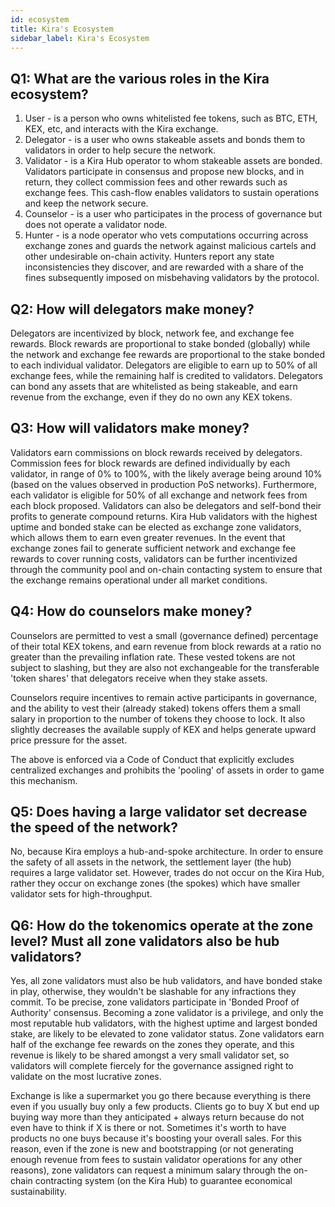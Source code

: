 ```yaml
---
id: ecosystem
title: Kira's Ecosystem
sidebar_label: Kira's Ecosystem
---
```


## Q1: What are the various roles in the Kira ecosystem?

1. User - is a person who owns whitelisted fee tokens, such as BTC, ETH, KEX, etc, and interacts with the Kira exchange.
2. Delegator - is a user who owns stakeable assets and bonds them to validators in order to help secure the network.
3. Validator - is a Kira Hub operator to whom stakeable assets are bonded. Validators participate in consensus and propose new blocks, and in return, they collect commission fees and other rewards such as exchange fees. This cash-flow enables validators to sustain operations and keep the network secure.
4. Counselor - is a user who participates in the process of governance but does not operate a validator node.
5. Hunter - is a node operator who vets computations occurring across exchange zones and guards the network against malicious cartels and other undesirable on-chain activity. Hunters report any state inconsistencies they discover, and are rewarded with a share of the fines subsequently imposed on misbehaving validators by the protocol.

## Q2: How will delegators make money?

Delegators are incentivized by block, network fee, and exchange fee rewards. Block rewards are proportional to stake bonded (globally) while the network and exchange fee rewards are proportional to the stake bonded to each individual validator. Delegators are eligible to earn up to 50% of all exchange fees, while the remaining half is credited to validators. Delegators can bond any assets that are whitelisted as being stakeable, and earn revenue from the exchange, even if they do no own any KEX tokens.

## Q3: How will validators make money?

Validators earn commissions on block rewards received by delegators. Commission
fees for block rewards are defined individually by each validator, in range of 0% to 100%, with 
the likely average being around 10% (based on the values observed in production PoS networks).
Furthermore, each validator is eligible for 50% of all exchange and network fees from each block
proposed. Validators can also be delegators and self-bond their profits to generate compound 
returns. Kira Hub validators with the highest uptime and bonded stake can be
elected as exchange zone validators, which allows them to earn even greater revenues. 
In the event that exchange zones fail to generate sufficient network and exchange fee
rewards to cover running costs, validators can be further incentivized through the community pool 
and on-chain contacting system to ensure that the exchange remains operational under all market conditions.

## Q4: How do counselors make money?

Counselors are permitted to vest a small (governance defined) percentage of their total KEX tokens, and earn 
revenue from block rewards at a ratio no greater than the prevailing inflation rate. These vested tokens 
are not subject to slashing, but they are also not exchangeable for the transferable 'token shares' that 
delegators receive when they stake assets. 

Counselors require incentives to remain active participants in governance, and the ability to vest their 
(already staked) tokens offers them a small salary in proportion to the number of tokens they choose to lock. 
It also slightly decreases the available supply of KEX and helps generate upward price pressure for the asset.

The above is enforced via a Code of Conduct that explicitly excludes centralized exchanges and prohibits 
the 'pooling' of assets in order to game this mechanism.

## Q5: Does having a large validator set decrease the speed of the network?

No, because Kira employs a hub-and-spoke architecture. In order to ensure the safety of all assets in the network, 
the settlement layer (the hub) requires a large validator set. However, trades do not occur on the Kira Hub, 
rather they occur on exchange zones (the spokes) which have smaller validator sets for high-throughput.

## Q6: How do the tokenomics operate at the zone level? Must all zone validators also be hub validators?

Yes, all zone validators must also be hub validators, and have bonded stake in play, otherwise, 
they wouldn't be slashable for any infractions they commit. To be precise, zone validators participate 
in 'Bonded Proof of Authority' consensus. Becoming a zone validator is a privilege, and only the most 
reputable hub validators, with the highest uptime and largest bonded stake, are likely to be elevated 
to zone validator status. Zone validators earn half of the exchange fee rewards on the zones they 
operate, and this revenue is likely to be shared amongst a very small validator set, so validators 
will complete fiercely for the governance assigned right to validate on the most lucrative zones. 

Exchange is like a supermarket you go there because everything is there even if you usually
buy only a few products. Clients go to buy X but end up buying way more than they anticipated +
always return because do not even have to think if X is there or not. Sometimes it's worth to
have products no one buys because it's boosting your overall sales. For this reason, even if the
zone is new and bootstrapping (or not generating enough revenue from fees to sustain validator
operations for any other reasons), zone validators can request a minimum salary through
the on-chain contracting system (on the Kira Hub) to guarantee economical sustainability.
